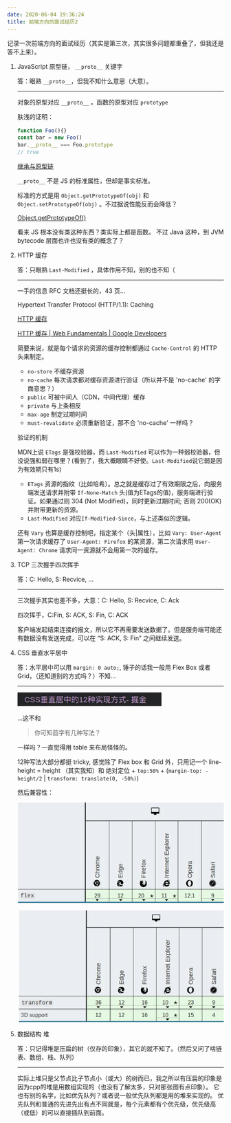 ```yaml
---
date: 2020-06-04 19:36:24
title: 前端方向的面试经历2
---
```


记录一次前端方向的面试经历（其实是第三次，其实很多问题都重叠了，但我还是答不上来）。

1. JavaScript 原型链， `__proto__` 关键字

    答：眼熟 `__proto__`，但我不知什么意思（大意）。

    ---

    对象的原型对应 `__proto__` ，函数的原型对应 `prototype`

    肤浅的证明：

    ```jsx
    function Foo(){}
    const bar = new Foo()
    bar.__proto__ === Foo.prototype
    // true
    ```

    [继承与原型链](https://developer.mozilla.org/zh-CN/docs/Web/JavaScript/Inheritance_and_the_prototype_chain)

    `__proto__` 不是 JS 的标准属性，但却是事实标准。

    标准的方式是用 `Object.getPrototypeOf(obj)` 和 `Object.setPrototypeOf(obj)` 。不过据说性能反而会降低？

    [Object.getPrototypeOf()](https://developer.mozilla.org/zh-CN/docs/Web/JavaScript/Reference/Global_Objects/Object/getPrototypeOf)

    看来 JS 根本没有类这种东西？类实际上都是函数。 不过 Java 这种，到 JVM bytecode 层面也许也没有类的概念了？

2. HTTP 缓存

    答：只眼熟 `Last-Modified` ，具体作用不知，别的也不知（

    ---

    一手的信息 RFC 文档还挺长的，43 页...

    Hypertext Transfer Protocol (HTTP/1.1): Caching

    [](https://tools.ietf.org/pdf/rfc7234.pdf)

    [HTTP 缓存](https://developer.mozilla.org/zh-CN/docs/Web/HTTP/Caching_FAQ)

    [HTTP 缓存 | Web Fundamentals | Google Developers](https://developers.google.com/web/fundamentals/performance/optimizing-content-efficiency/http-caching?hl=zh-cn)

    简要来说，就是每个请求的资源的缓存控制都通过 `Cache-Control` 的 HTTP 头来制定。

    - `no-store` 不缓存资源
    - `no-cache` 每次请求都对缓存资源进行验证（所以并不是 'no-cache' 的字面意思？）
    - `public` 可被中间人（CDN，中间代理）缓存
    - `private` 与上条相反
    - `max-age` 制定过期时间
    - `must-revalidate` 必须重新验证，那不合 'no-cache' 一样吗？

    验证的机制

    MDN上说 `ETags` 是强校验器，而 `Last-Modified` 可以作为一种弱校验器，但没说强和弱在哪里？(看到了，我大概眼睛不好使。`Last-Modified`说它弱是因为有效期只有1s)

    - `ETags` 资源的指纹（比如哈希）。总之就是缓存过了有效期限之后，向服务端发送请求并附带 `If-None-Match` 头(值为ETags的值)，服务端进行验证。如果通过则 304 (Not Modified)，同时更新过期时间; 否则 200(OK) 并附带更新的资源。
    - `Last-Modified` 对应`If-Modified-Since`，与上述类似的逻辑。

    还有 `Vary` 也算是缓存控制吧，指定某个（头|属性），比如 `Vary: User-Agent` 第一次请求缓存了 `User-Agent: Firefox` 的某资源，第二次请求用 `User-Agent: Chrome` 请求同一资源就不会用第一次的缓存。

3. TCP 三次握手四次挥手

    答：C: Hello, S: Recvice, ...

    ---

    三次握手其实也差不多，大意：C: Hello, S: Recvice, C: Ack

    四次挥手，C:Fin, S: ACK, S: Fin, C: ACK

    客户端发起结束连接的报文，所以它不再需要发送数据了。但是服务端可能还有数据没有发送完成，可以在 “S: ACK, S: Fin” 之间继续发送。

4. CSS 垂直水平居中

    答：水平居中可以用 `margin: 0 auto;`, 锤子的话我一般用 Flex Box 或者 Grid，（还知道别的方式吗？）不知...

    ---

    ![imagesCSS-vertical-center.webp](https://raw.githubusercontent.com/imbillow/image-storage/master/imagesCSS-vertical-center.webp)

    ...这不和

    > 你可知茴字有几种写法？

    一样吗？一直觉得用 table 来布局怪怪的。

    12种写法大部分都挺 tricky, 感觉除了 Flex box 和 Grid 外，只用记一个 line-height = height （其实我知）和 绝对定位 + `top:50%` + (`margin-top: -height/2` | `transform: translate(0, -50%)`)

    然后兼容性：

    ![imagescompatible-flex.webp](https://raw.githubusercontent.com/imbillow/image-storage/master/imagescompatible-flex.webp)

    ![imagescompatible-transform.webp](https://raw.githubusercontent.com/imbillow/image-storage/master/imagescompatible-transform.webp)

5. 数据结构 堆

    答：只记得堆是压扁的树（仅存的印象），其它的就不知了。（然后又问了啥链表、数组、栈、队列）

    ---

    实际上堆只是父节点比子节点小（或大）的树而已，我之所以有压扁的印象是因为cpp的堆是用数组实现的（也没有了解太多，只对那张图有点印象）。
    它也有别的名字，比如优先队列？或者说一般优先队列都是用的堆来实现的。
    优先队列和普通的先进先出有点不同就是，每个元素都有个优先级，优先级高（或低）的可以直接插队到前面。
